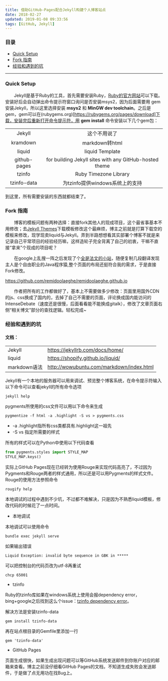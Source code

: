 ```yaml
---
title: 借助GitHub-Pages配合Jekyll构建个人博客站点
date: 2018-02-27
updated: 2019-01-08 09:33:56
tags: [GitHub, Jekyll]
---
```


### 目录

* [Quick Setup](#quick-setup)
* [Fork 指南](#fork-指南)
* [经验和遇到的坑](#经验和遇到的坑)

------

### Quick Setup

&emsp;&emsp;Jekyll是基于Ruby的工具，首先需要安装Ruby，[Ruby的官方网站](https://www.ruby-lang.org/zh_cn/downloads/)可以下载。安装好后会自动弹出命令提示符窗口询问是否安装msys2，因为后面需要用 gem 安装Jekyll，所以这里选择安装 **msys2** 和 **MinGW dev toolchain**。之后是gem，gem可以在(rubygems.org)[https://rubygems.org/pages/download]下载，安装完后重新打开命令提示符，用 **gem install** 命令安装以下几个gem包：

<table style="text-align: center;">
  <tr>
    <td>Jekyll</td>
    <td>这个不用说了</td>
  </tr>
  <tr>
    <td>kramdown</td>
    <td>markdown转html</td>
  </tr>
  <tr>
    <td>liquid</td>
    <td>liquid Template</td>
  </tr>
    <tr>
    <td>github-pages</td>
    <td>for building Jekyll sites with any GitHub-hosted theme</td>
  </tr>
  <tr>
    <td>tzinfo</td>
    <td>Ruby Timezone Library</td>
  </tr>
  <tr>
    <td>tzinfo-data</td>
    <td>为tzinfo提供windows系统上的支持</td>
  </tr>
</table>

到这里，所有需要安装的东西就都结束了。

### Fork 指南

&emsp;&emsp;博客的模板问题有两种选择：直接fork其他人的现成项目，这个最省事基本不用修改；去[Jekyll Themes](http://jekyllthemes.org/)下载模板修改这个最麻烦，博主之前就是打算下载空的模板来修改，现学现卖liquid与Jekyll。弄到半路想想看其实部署个博客不就是来记录自己平常项目的经验经历嘛，这样造轮子完全背离了自己的初衷，干嘛不直接“拿来”个现成的项目呢？

&emsp;&emsp;在google上乱搜一阵之后发现了个[全是法文的小站](https://remidoolaeghe.github.io)，随便复制几段翻译发现主人是个自由职业的Java程序猿,整个页面的布局还挺符合我的需求，于是直接Fork修改。

<div class="well">
    <a href="https://github.com/remidoolaeghe/remidoolaeghe.github.io">https://github.com/remidoolaeghe/remidoolaeghe.github.io</a>
</div>

&emsp;&emsp;作者把所有的工作都做好了，基本上不需要做多少修改：页面里用国外CDN的js、css换成了国内的，去掉了自己不需要的页面，评论换成国内能访问的IntenseDebate（速度还是很慢，后面看看能不能换成gitalk），修改了文章页面右侧“相关博文”部分的查找逻辑。轻松完成~

### 经验和遇到的坑

#### 文档：

<table>
  <tr>
    <td>Jekyll</td>
    <td><a href="https://jekyllrb.com/docs/home/">https://jekyllrb.com/docs/home/</a></td>
  </tr>
  <tr>
    <td>liquid</td>
    <td><a href="https://shopify.github.io/liquid/">https://shopify.github.io/liquid/</a></td>
  </tr>
  <tr>
    <td>markdown语法</td>
    <td><a href="http://wowubuntu.com/markdown/index.html">http://wowubuntu.com/markdown/index.html</a></td>
  </tr>
</table>

Jekyll有一个本地的服务器可以用来调试、预览整个博客系统，在命令提示符输入以下命令可以查看jekyll的所有命令选项

    jekyll help

pygments所使用的css文件可以用以下命令来生成

    pygmentize -f html -a .highlight -S vs > pygments.css

* -a .highlight指所有css类都具有.highlight这一祖先
* -S vs 指定所需要的样式

所有的样式可以在Python中使用以下代码查看

```python
from pygments.styles import STYLE_MAP
STYLE_MAP.keys()
```

实际上GitHub Pages现在已经转为使用Rouge来实现代码高亮了，不过因为Pygments和Rouge两者的样式通用，所以还是可以用Pygments的样式文件。Rouge的使用方法参照命令

    rougify help

本地调试的过程中遇到不少坑，不过都不难解决，只是因为不熟悉liquid模板，修改代码的时候花了一点时间。

* 本地调试

本地调试可以使用命令

    bundle exec jekyll serve

如果输出错误

    Liquid Exception: invalid byte sequence in GBK in *****

可以把控制台的代码页改为utf-8再重试

    chcp 65001

* tzinfo

Ruby的tzinfo库如果在windows系统上使用会报dependency error，bing+google之后找到这么个issue：[tzinfo dependency error](https://github.com/aron-bordin/neo-hpstr-jekyll-theme/issues/40)。

解决方法是安装tzinfo-data

    gem install tzinfo-data

再在站点根目录的Gemfile里添加一行

    gem 'tzinfo-data'

* GitHub Pages

页面生成很快，如果生成出现问题可以等GitHub系统发送邮件到你账户对应的邮箱来查看。博主之前没仔细看GitHub Pages的文档，不知道生成失败会发送邮件，于是做了点无用功在找Bug上。
